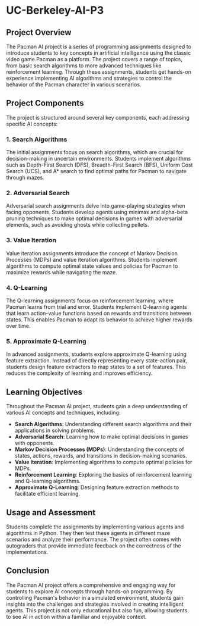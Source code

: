 # UC-Berkeley-AI-P3

## Project Overview

The Pacman AI project is a series of programming assignments designed to introduce students to key concepts in artificial intelligence using the classic video game Pacman as a platform. The project covers a range of topics, from basic search algorithms to more advanced techniques like reinforcement learning. Through these assignments, students get hands-on experience implementing AI algorithms and strategies to control the behavior of the Pacman character in various scenarios.

## Project Components

The project is structured around several key components, each addressing specific AI concepts:

### 1. Search Algorithms

The initial assignments focus on search algorithms, which are crucial for decision-making in uncertain environments. Students implement algorithms such as Depth-First Search (DFS), Breadth-First Search (BFS), Uniform Cost Search (UCS), and A* search to find optimal paths for Pacman to navigate through mazes.

### 2. Adversarial Search

Adversarial search assignments delve into game-playing strategies when facing opponents. Students develop agents using minimax and alpha-beta pruning techniques to make optimal decisions in games with adversarial elements, such as avoiding ghosts while collecting pellets.

### 3. Value Iteration

Value iteration assignments introduce the concept of Markov Decision Processes (MDPs) and value iteration algorithms. Students implement algorithms to compute optimal state values and policies for Pacman to maximize rewards while navigating the maze.

### 4. Q-Learning

The Q-learning assignments focus on reinforcement learning, where Pacman learns from trial and error. Students implement Q-learning agents that learn action-value functions based on rewards and transitions between states. This enables Pacman to adapt its behavior to achieve higher rewards over time.

### 5. Approximate Q-Learning

In advanced assignments, students explore approximate Q-learning using feature extraction. Instead of directly representing every state-action pair, students design feature extractors to map states to a set of features. This reduces the complexity of learning and improves efficiency.

## Learning Objectives

Throughout the Pacman AI project, students gain a deep understanding of various AI concepts and techniques, including:

- **Search Algorithms**: Understanding different search algorithms and their applications in solving problems.
- **Adversarial Search**: Learning how to make optimal decisions in games with opponents.
- **Markov Decision Processes (MDPs)**: Understanding the concepts of states, actions, rewards, and transitions in decision-making scenarios.
- **Value Iteration**: Implementing algorithms to compute optimal policies for MDPs.
- **Reinforcement Learning**: Exploring the basics of reinforcement learning and Q-learning algorithms.
- **Approximate Q-Learning**: Designing feature extraction methods to facilitate efficient learning.

## Usage and Assessment

Students complete the assignments by implementing various agents and algorithms in Python. They then test these agents in different maze scenarios and analyze their performance. The project often comes with autograders that provide immediate feedback on the correctness of the implementations.

## Conclusion

The Pacman AI project offers a comprehensive and engaging way for students to explore AI concepts through hands-on programming. By controlling Pacman's behavior in a simulated environment, students gain insights into the challenges and strategies involved in creating intelligent agents. This project is not only educational but also fun, allowing students to see AI in action within a familiar and enjoyable context.
